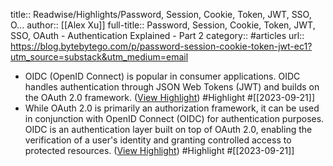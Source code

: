 title:: Readwise/Highlights/Password, Session, Cookie, Token, JWT, SSO, O...
author:: [[Alex Xu]]
full-title:: Password, Session, Cookie, Token, JWT, SSO, OAuth - Authentication Explained - Part 2
category:: #articles
url:: https://blog.bytebytego.com/p/password-session-cookie-token-jwt-ec1?utm_source=substack&utm_medium=email
- OIDC (OpenID Connect) is popular in consumer applications. OIDC handles authentication through JSON Web Tokens (JWT) and builds on the OAuth 2.0 framework. ([View Highlight](https://read.readwise.io/read/01hav9jf1ss7080c9sy9ebpxk2)) #Highlight #[[2023-09-21]]
- While OAuth 2.0 is primarily an authorization framework, it can be used in conjunction with OpenID Connect (OIDC) for authentication purposes. OIDC is an authentication layer built on top of OAuth 2.0, enabling the verification of a user's identity and granting controlled access to protected resources. ([View Highlight](https://read.readwise.io/read/01hav9k1wzfbhxzm9bd52y8wqx)) #Highlight #[[2023-09-21]]